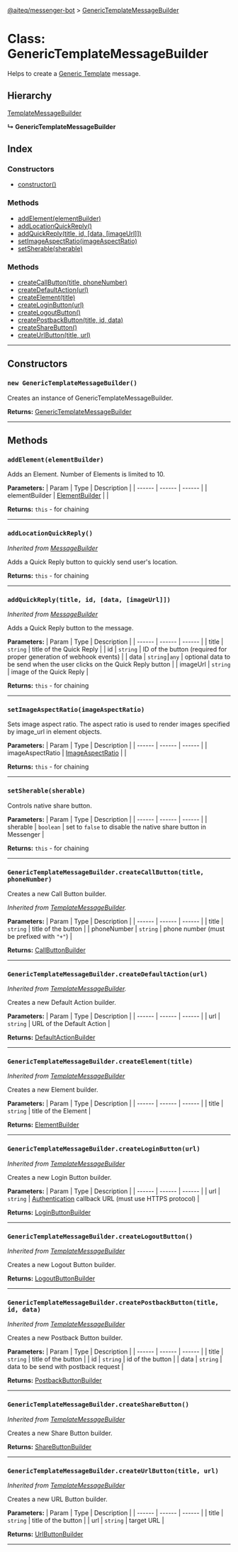 [@aiteq/messenger-bot](../README.md) > [GenericTemplateMessageBuilder](../classes/generictemplatemessagebuilder.md)

# Class: GenericTemplateMessageBuilder

Helps to create a [Generic Template](https://developers.facebook.com/docs/messenger-platform/send-api-reference/generic-template) message.

## Hierarchy

[TemplateMessageBuilder](templatemessagebuilder.md)

**↳ GenericTemplateMessageBuilder**

## Index

### Constructors

* [constructor()](generictemplatemessagebuilder.md#constructor)

### Methods

* [addElement(elementBuilder)](generictemplatemessagebuilder.md#addelement)
* [addLocationQuickReply()](generictemplatemessagebuilder.md#addlocationquickreply)
* [addQuickReply(title, id, [data, [imageUrl]])](generictemplatemessagebuilder.md#addquickreply)
* [setImageAspectRatio(imageAspectRatio)](generictemplatemessagebuilder.md#setimageaspectratio)
* [setSherable(sherable)](generictemplatemessagebuilder.md#setsherable)

### Methods

* [createCallButton(title, phoneNumber)](generictemplatemessagebuilder.md#createcallbutton)
* [createDefaultAction(url)](generictemplatemessagebuilder.md#createdefaultaction)
* [createElement(title)](generictemplatemessagebuilder.md#createelement)
* [createLoginButton(url)](generictemplatemessagebuilder.md#createloginbutton)
* [createLogoutButton()](generictemplatemessagebuilder.md#createlogoutbutton)
* [createPostbackButton(title, id, data)](generictemplatemessagebuilder.md#createpostbackbutton)
* [createShareButton()](generictemplatemessagebuilder.md#createsharebutton)
* [createUrlButton(title, url)](generictemplatemessagebuilder.md#createurlbutton)

---
## Constructors

<a id="constructor"></a>
### `new GenericTemplateMessageBuilder()`

Creates an instance of GenericTemplateMessageBuilder.

**Returns:** [GenericTemplateMessageBuilder](generictemplatemessagebuilder.md)

---

## Methods

<a id="addelement"></a>
###  `addElement(elementBuilder)`

Adds an Element. Number of Elements is limited to 10.

**Parameters:**
| Param | Type | Description |
| ------ | ------ | ------ |
| elementBuilder | [ElementBuilder](elementbuilder.md)   |  |

**Returns:** `this` - for chaining
___

<a id="addlocationquickreply"></a>
###  `addLocationQuickReply()`

*Inherited from [MessageBuilder](messagebuilder.md)*

Adds a Quick Reply button to quickly send user's location.

**Returns:** `this` - for chaining
___

<a id="addtextquickreply"></a>
###  `addQuickReply(title, id, [data, [imageUrl]])`

*Inherited from [MessageBuilder](messagebuilder.md)*

Adds a Quick Reply button to the message.

**Parameters:**
| Param | Type | Description |
| ------ | ------ | ------ |
| title | `string`   |  title of the Quick Reply |
| id | `string`   |  ID of the button (required for proper generation of webhook events) |
| data | `string`⎮`any`   | optional data to be send when the user clicks on the Quick Reply button |
| imageUrl | `string`   | image of the Quick Reply |

**Returns:** `this` - for chaining
___

<a id="setimageaspectratio"></a>
###  `setImageAspectRatio(imageAspectRatio)`

Sets image aspect ratio. The aspect ratio is used to render images specified by image_url in element objects.

**Parameters:**
| Param | Type | Description |
| ------ | ------ | ------ |
| imageAspectRatio | [ImageAspectRatio](../enums/send.imageaspectratio.md)   |  |

**Returns:** `this` - for chaining
___

<a id="setsherable"></a>
###  `setSherable(sherable)`

Controls native share button.

**Parameters:**
| Param | Type | Description |
| ------ | ------ | ------ |
| sherable | `boolean` | set to `false` to disable the native share button in Messenger |

**Returns:** `this` - for chaining
___

<a id="createcallbutton"></a>
### `GenericTemplateMessageBuilder.createCallButton(title, phoneNumber)`

Creates a new Call Button builder.

*Inherited from [TemplateMessageBuilder](templatemessagebuilder.md).*

**Parameters:**
| Param | Type | Description |
| ------ | ------ | ------ |
| title | `string`   | title of the button |
| phoneNumber | `string`   | phone number (must be prefixed with `"+"`) |

**Returns:** [CallButtonBuilder](callbuttonbuilder.md)
___

<a id="createdefaultaction"></a>
### `GenericTemplateMessageBuilder.createDefaultAction(url)`

*Inherited from [TemplateMessageBuilder](templatemessagebuilder.md).*

Creates a new Default Action builder.

**Parameters:**
| Param | Type | Description |
| ------ | ------ | ------ |
| url | `string`   | URL of the Default Action |

**Returns:** [DefaultActionBuilder](defaultactionbuilder.md)
___

<a id="createelement"></a>
### `GenericTemplateMessageBuilder.createElement(title)`

*Inherited from [TemplateMessageBuilder](templatemessagebuilder.md)*

Creates a new Element builder.

**Parameters:**
| Param | Type | Description |
| ------ | ------ | ------ |
| title | `string` |  title of the Element |

**Returns:** [ElementBuilder](elementbuilder.md)
___

<a id="createloginbutton"></a>
### `GenericTemplateMessageBuilder.createLoginButton(url)`

*Inherited from [TemplateMessageBuilder](templatemessagebuilder.md)*

Creates a new Login Button builder.

**Parameters:**
| Param | Type | Description |
| ------ | ------ | ------ |
| url | `string` | [Authentication](https://developers.facebook.com/docs/messenger-platform/account-linking/authentication) callback URL (must use HTTPS protocol) |

**Returns:** [LoginButtonBuilder](loginbuttonbuilder.md)
___

<a id="createlogoutbutton"></a>
### `GenericTemplateMessageBuilder.createLogoutButton()`

*Inherited from [TemplateMessageBuilder](templatemessagebuilder.md)*

Creates a new Logout Button builder.

**Returns:** [LogoutButtonBuilder](logoutbuttonbuilder.md)
___

<a id="createpostbackbutton"></a>
### `GenericTemplateMessageBuilder.createPostbackButton(title, id, data)`

*Inherited from [TemplateMessageBuilder](templatemessagebuilder.md)*

Creates a new Postback Button builder.

**Parameters:**
| Param | Type | Description |
| ------ | ------ | ------ |
| title | `string`   | title of the button |
| id | `string`   | id of the button |
| data | `string`   | data to be send with postback request |

**Returns:** [PostbackButtonBuilder](postbackbuttonbuilder.md)
___

<a id="createsharebutton"></a>
### `GenericTemplateMessageBuilder.createShareButton()`

*Inherited from [TemplateMessageBuilder](templatemessagebuilder.md)*

Creates a new Share Button builder.

**Returns:** [ShareButtonBuilder](sharebuttonbuilder.md)
___

<a id="createurlbutton"></a>
### `GenericTemplateMessageBuilder.createUrlButton(title, url)`

*Inherited from [TemplateMessageBuilder](templatemessagebuilder.md)*

Creates a new URL Button builder.

**Parameters:**
| Param | Type | Description |
| ------ | ------ | ------ |
| title | `string`   | title of the button |
| url | `string`   | target URL |

**Returns:** [UrlButtonBuilder](urlbuttonbuilder.md)
___
